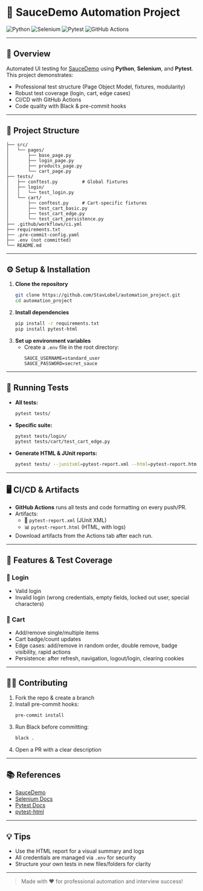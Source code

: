 # 🚀 SauceDemo Automation Project

![Python](https://img.shields.io/badge/Python-3.9%2B-blue?logo=python)
![Selenium](https://img.shields.io/badge/Selenium-Automation-green?logo=selenium)
![Pytest](https://img.shields.io/badge/Pytest-Testing-blueviolet?logo=pytest)
![GitHub Actions](https://img.shields.io/github/actions/workflow/status/StavLobel/automation_project/ci.yml?label=CI&logo=github)

---

## 📝 Overview
Automated UI testing for [SauceDemo](https://www.saucedemo.com) using **Python**, **Selenium**, and **Pytest**. This project demonstrates:
- Professional test structure (Page Object Model, fixtures, modularity)
- Robust test coverage (login, cart, edge cases)
- CI/CD with GitHub Actions
- Code quality with Black & pre-commit hooks

---

## 📁 Project Structure

```
├── src/
│   └── pages/
│       ├── base_page.py
│       ├── login_page.py
│       ├── products_page.py
│       └── cart_page.py
├── tests/
│   ├── conftest.py         # Global fixtures
│   ├── login/
│   │   └── test_login.py
│   └── cart/
│       ├── conftest.py     # Cart-specific fixtures
│       ├── test_cart_basic.py
│       ├── test_cart_edge.py
│       └── test_cart_persistence.py
├── .github/workflows/ci.yml
├── requirements.txt
├── .pre-commit-config.yaml
├── .env (not committed)
└── README.md
```

---

## ⚙️ Setup & Installation

1. **Clone the repository**
   ```bash
   git clone https://github.com/StavLobel/automation_project.git
   cd automation_project
   ```
2. **Install dependencies**
   ```bash
   pip install -r requirements.txt
   pip install pytest-html
   ```
3. **Set up environment variables**
   - Create a `.env` file in the root directory:
     ```env
     SAUCE_USERNAME=standard_user
     SAUCE_PASSWORD=secret_sauce
     ```

---

## 🧪 Running Tests

- **All tests:**
  ```bash
  pytest tests/
  ```
- **Specific suite:**
  ```bash
  pytest tests/login/
  pytest tests/cart/test_cart_edge.py
  ```
- **Generate HTML & JUnit reports:**
  ```bash
  pytest tests/ --junitxml=pytest-report.xml --html=pytest-report.html --self-contained-html --capture=tee-sys --log-cli-level=INFO
  ```

---

## 🖥️ CI/CD & Artifacts

- **GitHub Actions** runs all tests and code formatting on every push/PR.
- Artifacts:
  - 📝 `pytest-report.xml` (JUnit XML)
  - 📊 `pytest-report.html` (HTML, with logs)
- Download artifacts from the Actions tab after each run.

---

## 🧩 Features & Test Coverage

### 🔑 Login
- Valid login
- Invalid login (wrong credentials, empty fields, locked out user, special characters)

### 🛒 Cart
- Add/remove single/multiple items
- Cart badge/count updates
- Edge cases: add/remove in random order, double remove, badge visibility, rapid actions
- Persistence: after refresh, navigation, logout/login, clearing cookies

---

## 🧑‍💻 Contributing

1. Fork the repo & create a branch
2. Install pre-commit hooks:
   ```bash
   pre-commit install
   ```
3. Run Black before committing:
   ```bash
   black .
   ```
4. Open a PR with a clear description

---

## 📚 References
- [SauceDemo](https://www.saucedemo.com)
- [Selenium Docs](https://www.selenium.dev/documentation/)
- [Pytest Docs](https://docs.pytest.org/)
- [pytest-html](https://pypi.org/project/pytest-html/)

---

## 💡 Tips
- Use the HTML report for a visual summary and logs
- All credentials are managed via `.env` for security
- Structure your own tests in new files/folders for clarity

---

> Made with ❤️ for professional automation and interview success!
